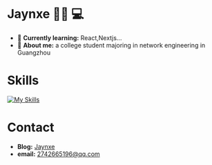 # Jaynxe 👨‍🎓 💻
- 📖 **Currently learning:** React,Nextjs...
- 🤵 **About me:** a college student majoring in network engineering in Guangzhou

# Skills

[![My Skills](https://skillicons.dev/icons?i=html,css,js,ts,react,nextjs,tailwind,vue)](https://skillicons.dev)

# Contact

- **Blog:** [Jaynxe](http://blog.jaynxe.cn)
- **email:** 2742665196@qq.com

